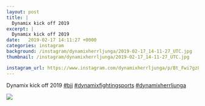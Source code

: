```yaml
---
layout: post
title: |
  Dynamix kick off 2019 
excerpt: |
  Dynamix kick off 2019   
date:   2019-02-17 14:11:27 +0000
categories: instagram
background: /instagram/dynamixherrljunga/2019-02-17_14-11-27_UTC.jpg
thumbnail: /instagram/dynamixherrljunga/2019-02-17_14-11-27_UTC.jpg

instagram_url: https://www.instagram.com/dynamixherrljunga/p/Bt_Fwi7gz85
---
```

Dynamix kick off 2019 [#bjj](https://www.instagram.com/explore/tags/bjj/) [#dynamixfightingsports](https://www.instagram.com/explore/tags/dynamixfightingsports/) [#dynamixherrljunga](https://www.instagram.com/explore/tags/dynamixherrljunga/)



<img src='{{ site.baseurl }}/instagram/dynamixherrljunga/2019-02-17_14-11-27_UTC.jpg' class='img-fluid' />
